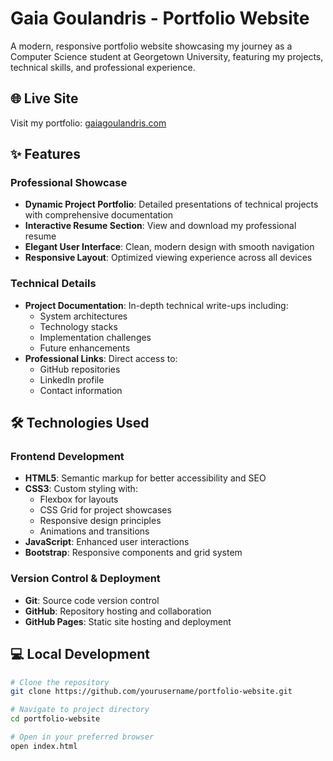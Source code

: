 # Gaia Goulandris - Portfolio Website

A modern, responsive portfolio website showcasing my journey as a Computer Science student at Georgetown University, featuring my projects, technical skills, and professional experience.


## 🌐 Live Site

Visit my portfolio: [gaiagoulandris.com](https://www.gaiagoulandris.com/)

## ✨ Features

### Professional Showcase
- **Dynamic Project Portfolio**: Detailed presentations of technical projects with comprehensive documentation
- **Interactive Resume Section**: View and download my professional resume
- **Elegant User Interface**: Clean, modern design with smooth navigation
- **Responsive Layout**: Optimized viewing experience across all devices

### Technical Details
- **Project Documentation**: In-depth technical write-ups including:
  - System architectures
  - Technology stacks
  - Implementation challenges
  - Future enhancements
- **Professional Links**: Direct access to:
  - GitHub repositories
  - LinkedIn profile
  - Contact information

## 🛠️ Technologies Used

### Frontend Development
- **HTML5**: Semantic markup for better accessibility and SEO
- **CSS3**: Custom styling with:
  - Flexbox for layouts
  - CSS Grid for project showcases
  - Responsive design principles
  - Animations and transitions
- **JavaScript**: Enhanced user interactions
- **Bootstrap**: Responsive components and grid system

### Version Control & Deployment
- **Git**: Source code version control
- **GitHub**: Repository hosting and collaboration
- **GitHub Pages**: Static site hosting and deployment

## 💻 Local Development

```bash
# Clone the repository
git clone https://github.com/yourusername/portfolio-website.git

# Navigate to project directory
cd portfolio-website

# Open in your preferred browser
open index.html
